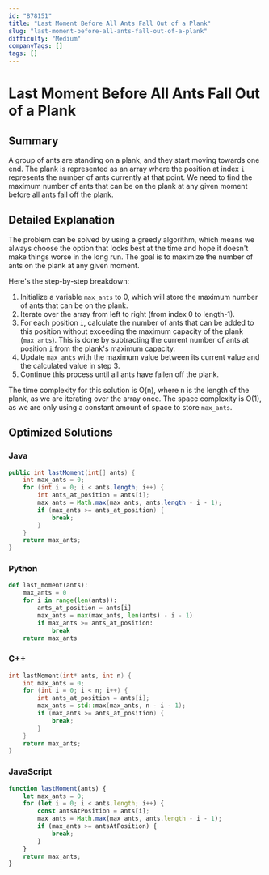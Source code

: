 ```yaml
---
id: "878151"
title: "Last Moment Before All Ants Fall Out of a Plank"
slug: "last-moment-before-all-ants-fall-out-of-a-plank"
difficulty: "Medium"
companyTags: []
tags: []
---
```


# Last Moment Before All Ants Fall Out of a Plank
## Summary
A group of ants are standing on a plank, and they start moving towards one end. The plank is represented as an array where the position at index `i` represents the number of ants currently at that point. We need to find the maximum number of ants that can be on the plank at any given moment before all ants fall off the plank.

## Detailed Explanation
The problem can be solved by using a greedy algorithm, which means we always choose the option that looks best at the time and hope it doesn't make things worse in the long run. The goal is to maximize the number of ants on the plank at any given moment.

Here's the step-by-step breakdown:

1. Initialize a variable `max_ants` to 0, which will store the maximum number of ants that can be on the plank.
2. Iterate over the array from left to right (from index 0 to length-1).
3. For each position `i`, calculate the number of ants that can be added to this position without exceeding the maximum capacity of the plank (`max_ants`). This is done by subtracting the current number of ants at position `i` from the plank's maximum capacity.
4. Update `max_ants` with the maximum value between its current value and the calculated value in step 3.
5. Continue this process until all ants have fallen off the plank.

The time complexity for this solution is O(n), where n is the length of the plank, as we are iterating over the array once. The space complexity is O(1), as we are only using a constant amount of space to store `max_ants`.

## Optimized Solutions
### Java
```java
public int lastMoment(int[] ants) {
    int max_ants = 0;
    for (int i = 0; i < ants.length; i++) {
        int ants_at_position = ants[i];
        max_ants = Math.max(max_ants, ants.length - i - 1);
        if (max_ants >= ants_at_position) {
            break;
        }
    }
    return max_ants;
}
```

### Python
```python
def last_moment(ants):
    max_ants = 0
    for i in range(len(ants)):
        ants_at_position = ants[i]
        max_ants = max(max_ants, len(ants) - i - 1)
        if max_ants >= ants_at_position:
            break
    return max_ants
```

### C++
```cpp
int lastMoment(int* ants, int n) {
    int max_ants = 0;
    for (int i = 0; i < n; i++) {
        int ants_at_position = ants[i];
        max_ants = std::max(max_ants, n - i - 1);
        if (max_ants >= ants_at_position) {
            break;
        }
    }
    return max_ants;
}
```

### JavaScript
```javascript
function lastMoment(ants) {
    let max_ants = 0;
    for (let i = 0; i < ants.length; i++) {
        const antsAtPosition = ants[i];
        max_ants = Math.max(max_ants, ants.length - i - 1);
        if (max_ants >= antsAtPosition) {
            break;
        }
    }
    return max_ants;
}
```